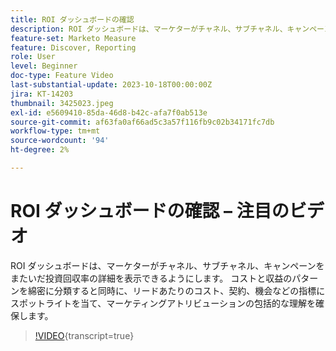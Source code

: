 ```yaml
---
title: ROI ダッシュボードの確認
description: ROI ダッシュボードは、マーケターがチャネル、サブチャネル、キャンペーンをまたいだ投資回収率の詳細を表示できるようにします。 コストと収益のパターンを綿密に分類すると同時に、リードあたりのコスト、契約、機会などの指標にスポットライトを当て、マーケティングアトリビューションの包括的な理解を確保します。
feature-set: Marketo Measure
feature: Discover, Reporting
role: User
level: Beginner
doc-type: Feature Video
last-substantial-update: 2023-10-18T00:00:00Z
jira: KT-14203
thumbnail: 3425023.jpeg
exl-id: e5609410-85da-46d8-b42c-afa7f0ab513e
source-git-commit: af63fa0af66ad5c3a57f116fb9c02b34171fc7db
workflow-type: tm+mt
source-wordcount: '94'
ht-degree: 2%

---
```


# ROI ダッシュボードの確認 – 注目のビデオ

ROI ダッシュボードは、マーケターがチャネル、サブチャネル、キャンペーンをまたいだ投資回収率の詳細を表示できるようにします。 コストと収益のパターンを綿密に分類すると同時に、リードあたりのコスト、契約、機会などの指標にスポットライトを当て、マーケティングアトリビューションの包括的な理解を確保します。

>[!VIDEO](https://video.tv.adobe.com/v/3449465/?learn=on&captions=jpn){transcript=true}

